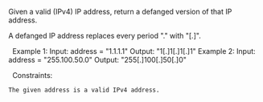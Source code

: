 Given a valid (IPv4) IP address, return a defanged version of that IP address.

A defanged IP address replaces every period "." with "[.]".

 
Example 1:
Input: address = "1.1.1.1"
Output: "1[.]1[.]1[.]1"
Example 2:
Input: address = "255.100.50.0"
Output: "255[.]100[.]50[.]0"

 
Constraints:


	The given address is a valid IPv4 address.
